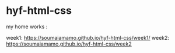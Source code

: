 # hyf-html-css

my home works :

week1: https://soumaiamamo.github.io/hyf-html-css/week1/
 week2: https://soumaiamamo.github.io/hyf-html-css/week2
